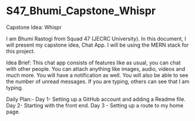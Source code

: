 # S47_Bhumi_Capstone_Whispr
Capstone Idea:  Whispr

I am Bhumi Rastogi from Squad 47 (JECRC University). In this document, I will present my capstone idea, Chat App. I will be using the MERN stack for this project.

Idea Brief:
This chat app consists of features like as usual, you can chat with other people. You can attach anything like images, audio, videos and much more. You will have a notification as well. You will also be able to see the number of unread messages.
If you are typing, others can see that I am typing.


Daily Plan:-
Day 1- Setting up a GitHub account and adding a Readme file.
Day 2- Starting with the front end.
Day 3 - Setting up a route to my home page.
